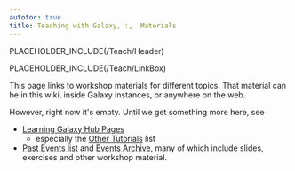 ```yaml
---
autotoc: true
title: Teaching with Galaxy, :,  Materials
---
```

PLACEHOLDER_INCLUDE(/Teach/Header)



PLACEHOLDER_INCLUDE(/Teach/LinkBox)

This page links to workshop materials for different topics.  That material can be in this wiki, inside Galaxy instances, or anywhere on the web.



However, right now it's empty.  Until we get something more here, see

* [Learning Galaxy Hub Pages](/Learn)
  * especially the [Other Tutorials](/Learn#other-tutorials) list
* [Past Events list](/Events#past-events) and [Events Archive](/Events/Archive), many of which include slides, exercises and other workshop material.
